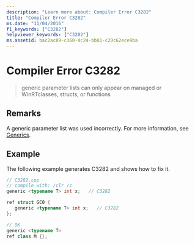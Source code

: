 ```yaml
---
description: "Learn more about: Compiler Error C3282"
title: "Compiler Error C3282"
ms.date: "11/04/2016"
f1_keywords: ["C3282"]
helpviewer_keywords: ["C3282"]
ms.assetid: bac2ac89-c360-4c24-bb81-c20c62ece9ba
---
```

# Compiler Error C3282

> generic parameter lists can only appear on managed or WinRTclasses, structs, or functions

## Remarks

A generic parameter list was used incorrectly.  For more information, see [Generics](../../extensions/generics-cpp-component-extensions.md).

## Example

The following example generates C3282 and shows how to fix it.

```cpp
// C3282.cpp
// compile with: /clr /c
generic <typename T> int x;   // C3282

ref struct GC0 {
   generic <typename T> int x;   // C3282
};

// OK
generic <typename T>
ref class M {};
```
